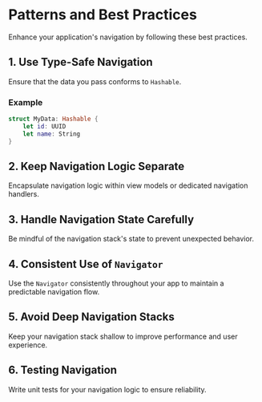# Patterns and Best Practices

Enhance your application's navigation by following these best practices.

## 1. Use Type-Safe Navigation

Ensure that the data you pass conforms to `Hashable`.

### Example

```swift
struct MyData: Hashable {
    let id: UUID
    let name: String
}
```

## 2. Keep Navigation Logic Separate

Encapsulate navigation logic within view models or dedicated navigation handlers.

## 3. Handle Navigation State Carefully

Be mindful of the navigation stack's state to prevent unexpected behavior.

## 4. Consistent Use of `Navigator`

Use the `Navigator` consistently throughout your app to maintain a predictable navigation flow.

## 5. Avoid Deep Navigation Stacks

Keep your navigation stack shallow to improve performance and user experience.

## 6. Testing Navigation

Write unit tests for your navigation logic to ensure reliability.

